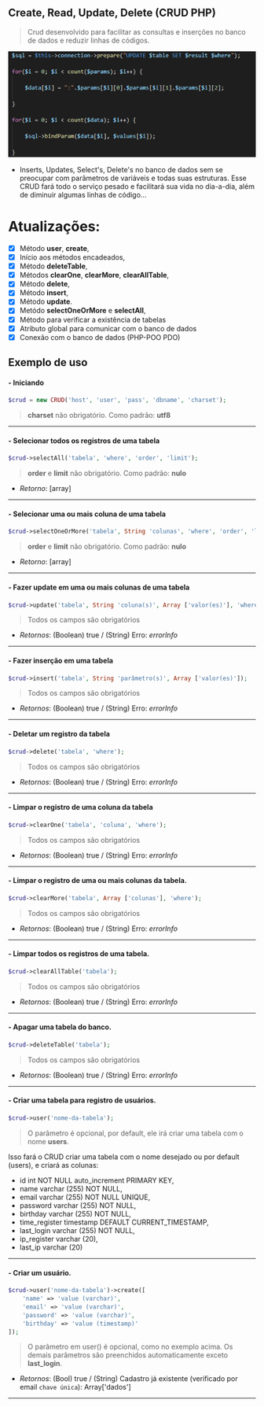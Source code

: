 ## Create, Read, Update, Delete (CRUD PHP)

> Crud desenvolvido para facilitar as consultas e inserções no banco de dados e reduzir linhas de códigos.

![](image.png)

* Inserts, Updates, Select's, Delete's no banco de dados sem se preocupar com parâmetros de variáveis e todas suas estruturas. Esse CRUD fará todo o serviço pesado e facilitará sua vida no dia-a-dia, além de diminuir algumas linhas de código...

# Atualizações:

- [x] Método **user**, **create**,
- [x] Início aos métodos encadeados,
- [x] Método **deleteTable**,
- [x] Métodos **clearOne**, **clearMore**, **clearAllTable**,
- [x] Método **delete**,
- [x] Método **insert**,
- [x] Método **update**.
- [x] Metódo **selectOneOrMore** e **selectAll**,
- [x] Método para verificar a existência de tabelas
- [x] Atributo global para comunicar com o banco de dados
- [x] Conexão com o banco de dados (PHP-POO PDO)

## Exemplo de uso

#### - Iniciando

```php
$crud = new CRUD('host', 'user', 'pass', 'dbname', 'charset');
```
> **charset** não obrigatório. Como padrão: **utf8**
------------
#### - Selecionar todos os registros de uma tabela
```php
$crud->selectAll('tabela', 'where', 'order', 'limit');
```
> **order** e **limit** não obrigatório. Como padrão: **nulo**
* _Retorno_: [array]
------------
#### - Selecionar uma ou mais coluna de uma tabela
```php
$crud->selectOneOrMore('tabela', String 'colunas', 'where', 'order', 'limit');
```
> **order** e **limit** não obrigatório. Como padrão: **nulo**
* _Retorno_: [array]
------------
#### - Fazer update em uma ou mais colunas de uma tabela
```php
$crud->update('tabela', String 'coluna(s)', Array ['valor(es)'], 'where');
```
> Todos os campos são obrigatórios
* _Retornos_: (Boolean) true / (String) Erro: _errorInfo_
------------
#### - Fazer inserção em uma tabela
```php
$crud->insert('tabela', String 'parâmetro(s)', Array ['valor(es)']);
```
> Todos os campos são obrigatórios
* _Retornos_: (Boolean) true / (String) Erro: _errorInfo_
------------
#### - Deletar um registro da tabela
```php
$crud->delete('tabela', 'where');
```
> Todos os campos são obrigatórios
* _Retornos_: (Boolean) true / (String) Erro: _errorInfo_
------------
#### - Limpar o registro de uma coluna da tabela
```php
$crud->clearOne('tabela', 'coluna', 'where');
```
> Todos os campos são obrigatórios
* _Retornos_: (Boolean) true / (String) Erro: _errorInfo_
------------
#### - Limpar o registro de uma ou mais colunas da tabela.
```php
$crud->clearMore('tabela', Array ['colunas'], 'where');
```
> Todos os campos são obrigatórios
* _Retornos_: (Boolean) true / (String) Erro: _errorInfo_
------------
#### - Limpar todos os registros de uma tabela.
```php
$crud->clearAllTable('tabela');
```
> Todos os campos são obrigatórios
* _Retornos_: (Boolean) true / (String) Erro: _errorInfo_
------------
#### - Apagar uma tabela do banco.
```php
$crud->deleteTable('tabela');
```
> Todos os campos são obrigatórios
* _Retornos_: (Boolean) true / (String) Erro: _errorInfo_
------------
#### - Criar uma tabela para registro de usuários.
```php
$crud->user('nome-da-tabela');
```
> O parâmetro é opcional, por default, ele irá criar uma tabela com o nome **users**.

Isso fará o CRUD criar uma tabela com o nome desejado ou por default (users), e criará as colunas:

- id int NOT NULL auto_increment PRIMARY KEY,
- name varchar (255) NOT NULL,
- email varchar (255) NOT NULL UNIQUE,
- password varchar (255) NOT NULL,
- birthday varchar (255) NOT NULL,
- time_register timestamp DEFAULT CURRENT_TIMESTAMP,
- last_login varchar (255) NOT NULL,
- ip_register varchar (20),
- last_ip varchar (20)
------------
#### - Criar um usuário.
```php
$crud->user('nome-da-tabela')->create([
    'name' => 'value (varchar)',
    'email' => 'value (varchar)',
    'password' => 'value (varchar)',
    'birthday' => 'value (timestamp)'
]);
```
> O parâmetro em user() é opcional, como no exemplo acima. Os demais parâmetros são preenchidos automaticamente exceto **last_login**.
* _Retornos_: (Bool) true / (String) Cadastro já existente (verificado por email `chave única`): Array['dados']
------------